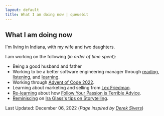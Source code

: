 ```yaml
---
layout: default
title: What I am doing now | queuebit
---
```


## What I am doing now

I'm living in Indiana, with my wife and two daughters.

I am working on the following (_in order of time spent_):

* Being a good husband and father
* Working to be a better software engineering manager through [reading](https://www.manager-tools.com/products/effective-manager-book), [listening](https://www.audible.com/pd/Managing-Humans-Audiobook/B08966SX9M), and [learning](https://www.executeprogram.com/courses/typescript-basics).
* Working through [Advent of Code 2022](https://adventofcode.com/).
* Learning about marketing and selling from [Lex Friedman](https://lexfriedman.substack.com/).
* [Re-learning](https://queuebit.net/blog/2013/05/22/getting-started-with-deliberate-practice.html) about how [Follow Your Passion is Terrible Advice](https://www.youtube.com/watch?v=dE-wvWdM6jY&list=WL&index=1&t=36s).
* [Reminiscing](https://en.wiktionary.org/wiki/reminisce) on [Ira Glass's tips on Storytelling](https://www.youtube.com/watch?v=f6ezU57J8YI&list=PLuIu7YRdU32NIr2DysU3kxqnvs_flQyvs&ab_channel=AliceMaravilhaNeo).

Last Updated: December 06, 2022 (_Page inspired by [Derek Sivers](https://sivers.org/nowff)_)
